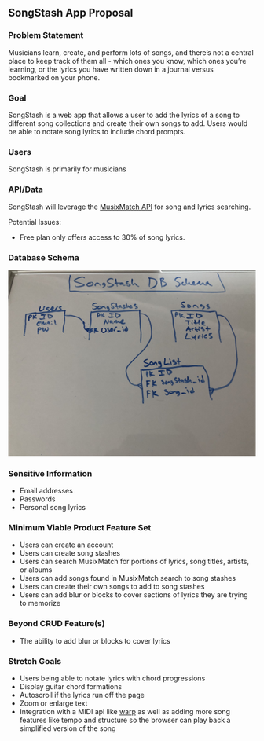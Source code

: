 ## SongStash App Proposal

### Problem Statement
Musicians learn, create, and perform lots of songs, and there’s not a central place to keep track of them all - which ones you know, which ones you’re learning, or the lyrics you have written down in a journal versus bookmarked on your phone.

### Goal
SongStash is a web app that allows a user to add the lyrics of a song to different song collections and create their own songs to add. Users would be able to notate song lyrics to include chord prompts. 

### Users
SongStash is primarily for musicians

### API/Data
SongStash will leverage the [MusixMatch API](https://developer.musixmatch.com/documentation/api-methods) for song and lyrics searching.

Potential Issues:

* Free plan only offers access to 30% of song lyrics.

### Database Schema
![DB schema design](https://github.com/HeyImMatt/SongStash/blob/master/SongStash-db-schema-v1.jpg?raw=true)

### Sensitive Information

* Email addresses
* Passwords
* Personal song lyrics

### Minimum Viable Product Feature Set

* Users can create an account
* Users can create song stashes
* Users can search MusixMatch for portions of lyrics, song titles, artists, or albums
* Users can add songs found in MusixMatch search to song stashes
* Users can create their own songs to add to song stashes
* Users can add blur or blocks to cover sections of lyrics they are trying to memorize

### Beyond CRUD Feature(s)

* The ability to add blur or blocks to cover lyrics

### Stretch Goals

* Users being able to notate lyrics with chord progressions
* Display guitar chord formations
* Autoscroll if the lyrics run off the page
* Zoom or enlarge text
* Integration with a MIDI api like [warp](https://warpseq.com/api.html) as well as adding more song features like tempo and structure so the browser can play back a simplified version of the song